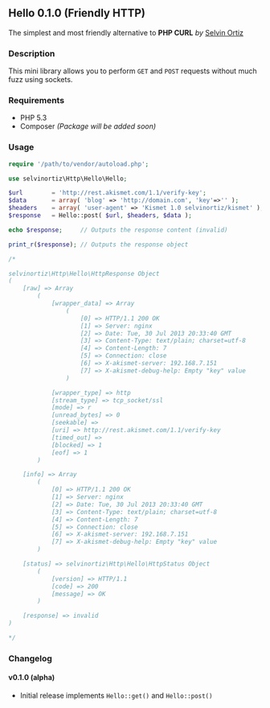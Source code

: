 ## Hello 0.1.0 (Friendly HTTP)
The simplest and most friendly alternative to **PHP CURL** *by* [Selvin Ortiz](http://twitter.com/selvinortiz)

### Description
This mini library allows you to perform `GET` and `POST` requests without much fuzz using sockets.

### Requirements
- PHP 5.3
- Composer _(Package will be added soon)_

### Usage

```php
require '/path/to/vendor/autoload.php';

use selvinortiz\Http\Hello\Hello;

$url        = 'http://rest.akismet.com/1.1/verify-key';
$data       = array( 'blog' => 'http://domain.com', 'key'=>'' );
$headers    = array( 'user-agent' => 'Kismet 1.0 selvinortiz/kismet' );
$response   = Hello::post( $url, $headers, $data );

echo $response;     // Outputs the response content (invalid)

print_r($response); // Outputs the response object

/*

selvinortiz\Http\Hello\HttpResponse Object
(
    [raw] => Array
        (
            [wrapper_data] => Array
                (
                    [0] => HTTP/1.1 200 OK
                    [1] => Server: nginx
                    [2] => Date: Tue, 30 Jul 2013 20:33:40 GMT
                    [3] => Content-Type: text/plain; charset=utf-8
                    [4] => Content-Length: 7
                    [5] => Connection: close
                    [6] => X-akismet-server: 192.168.7.151
                    [7] => X-akismet-debug-help: Empty "key" value
                )

            [wrapper_type] => http
            [stream_type] => tcp_socket/ssl
            [mode] => r
            [unread_bytes] => 0
            [seekable] =>
            [uri] => http://rest.akismet.com/1.1/verify-key
            [timed_out] =>
            [blocked] => 1
            [eof] => 1
        )

    [info] => Array
        (
            [0] => HTTP/1.1 200 OK
            [1] => Server: nginx
            [2] => Date: Tue, 30 Jul 2013 20:33:40 GMT
            [3] => Content-Type: text/plain; charset=utf-8
            [4] => Content-Length: 7
            [5] => Connection: close
            [6] => X-akismet-server: 192.168.7.151
            [7] => X-akismet-debug-help: Empty "key" value
        )

    [status] => selvinortiz\Http\Hello\HttpStatus Object
        (
            [version] => HTTP/1.1
            [code] => 200
            [message] => OK
        )

    [response] => invalid
)

*/
```

### Changelog

#### v0.1.0 (alpha)
- Initial release implements `Hello::get()` and `Hello::post()`

